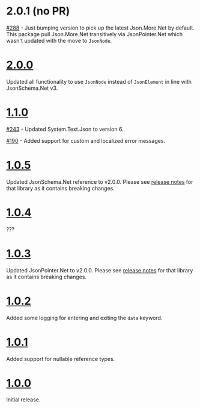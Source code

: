 # 2.0.1 (no PR)

[#288](https://github.com/gregsdennis/json-everything/pull/288) - Just bumping version to pick up the latest Json.More.Net by default.  This package pull Json.More.Net transitively via JsonPointer.Net which wasn't updated with the move to `JsonNode`.

# [2.0.0](https://github.com/gregsdennis/json-everything/pull/280)

Updated all functionality to use `JsonNode` instead of `JsonElement` in line with JsonSchema.Net v3.

# [1.1.0](https://github.com/gregsdennis/json-everything/pull/249)

[#243](https://github.com/gregsdennis/json-everything/pull/243) - Updated System.Text.Json to version 6.

[#190](https://github.com/gregsdennis/json-everything/issues/190) - Added support for custom and localized error messages.

# [1.0.5](https://github.com/gregsdennis/json-everything/pull/200)

Updated JsonSchema.Net reference to v2.0.0.  Please see [release notes](./json-schema.md) for that library as it contains breaking changes.

# [1.0.4](https://github.com/gregsdennis/json-everything/pull/???)

???

# [1.0.3](https://github.com/gregsdennis/json-everything/pull/182)

Updated JsonPointer.Net to v2.0.0.  Please see [release notes](./json-pointer.md) for that library as it contains breaking changes.

# [1.0.2](https://github.com/gregsdennis/json-everything/pull/120)

Added some logging for entering and exiting the `data` keyword.

# [1.0.1](https://github.com/gregsdennis/json-everything/pull/75)

Added support for nullable reference types.

# [1.0.0](https://github.com/gregsdennis/json-everything/pull/72)

Initial release.